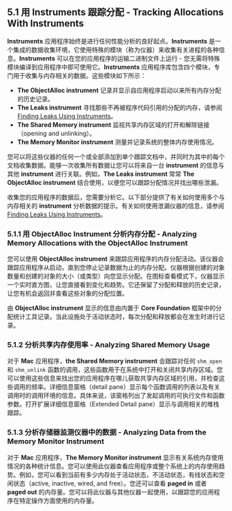 ## 5.1 用 Instruments 跟踪分配 - Tracking Allocations With Instruments
**Instruments** 应用程序始终是进行任何性能分析的良好起点。**Instruments** 是一个集成的数据收集环境，它使用特殊的模块（称为仪器）来收集有关进程的各种信息。**Instruments** 可以在您的应用程序的运输二进制文件上运行 - 您无需将特殊模块编译到应用程序中即可使用它。**Instruments** 应用程序库包含四个模块，专门用于收集与内存相关的数据。这些模块如下所示：

* **The ObjectAlloc instrument** 记录并显示自应用程序启动以来所有内存分配的历史记录。
* **The Leaks instrument** 寻找那些不再被程序代码引用的分配的内存，请参阅 [Finding Leaks Using Instruments](https://developer.apple.com/library/content/documentation/Performance/Conceptual/ManagingMemory/Articles/FindingLeaks.html#//apple_ref/doc/uid/20001883-SW2)。
* **The Shared Memory instrument** 监视共享内存区域的打开和解除链接（opening and unlinking）。
* **The Memory Monitor instrument** 测量并记录系统的整体内存使用情况。

您可以将这些仪器的任何一个或全部添加到单个跟踪文档中，并同时为其中的每个文档收集数据。能够一次收集所有数据让您可以将来自一台 **instrument** 的信息与其他 **instrument** 进行关联。例如，**The Leaks instrument** 常常 **The ObjectAlloc instrument** 结合使用，以便您可以跟踪分配情况并找出哪些泄漏。

收集您的应用程序的数据后，您需要分析它。以下部分提供了有关如何使用多个与内存相关的 **instrument** 分析数据的提示。有关如何使用泄漏仪器的信息，请参阅 [Finding Leaks Using Instruments](https://developer.apple.com/library/content/documentation/Performance/Conceptual/ManagingMemory/Articles/FindingLeaks.html#//apple_ref/doc/uid/20001883-SW2)。

### 5.1.1 用 ObjectAlloc Instrument 分析内存分配 - Analyzing Memory Allocations with the ObjectAlloc Instrument
您可以使用 **ObjectAlloc instrument** 来跟踪应用程序的内存分配活动。该仪器会跟踪应用程序从启动，直到您停止记录数据为止的内存分配。仪器根据创建的对象数量和创建的对象的大小（或类型）向您显示分配。在图标查看模式下，仪器显示一个实时直方图，让您直接看到变化和趋势。它还保留了分配和释放的历史记录，让您有机会返回并查看这些对象的分配位置。

由 **ObjectAlloc instrument** 显示的信息由内置于 **Core Foundation** 框架中的分配统计工具记录。当此设施处于活动状态时，每次分配和释放都会在发生时进行记录。


### 5.1.2 分析共享内存使用率 - Analyzing Shared Memory Usage
对于 **Mac** 应用程序，**the Shared Memory instrument** 会跟踪对任何 `shm_open` 和 `shm_unlink` 函数的调用，这些函数用于在系统中打开和关闭共享内存区域。您可以使用这些信息来找出您的应用程序在哪儿获取共享内存区域的引用，并检查这些调用的频率。详细信息窗格（detail pane）显示每个函数调用的列表以及有关调用时的调用环境的信息。具体来说，该窗格列出了发起调用的可执行文件和函数参数。打开扩展详细信息窗格（Extended Detail pane）显示与调用相关的堆栈跟踪。


### 5.1.3 分析存储器监测仪器中的数据 - Analyzing Data from the Memory Monitor Instrument
对于 **Mac** 应用程序，**The Memory Monitor instrument** 显示有关系统内存使用情况的各种统计信息。您可以使用此仪器查看应用程序或整个系统上的内存使用趋势。例如，您可以看到当前有多少内存处于活动状态，不活动状态，有线状态和空闲状态（active, inactive, wired, and free）。您还可以查看 **paged in** 或者 **paged out** 的内存量。您可以将此仪器与其他仪器一起使用，以跟踪您的应用程序在特定操作方面使用的内存量。